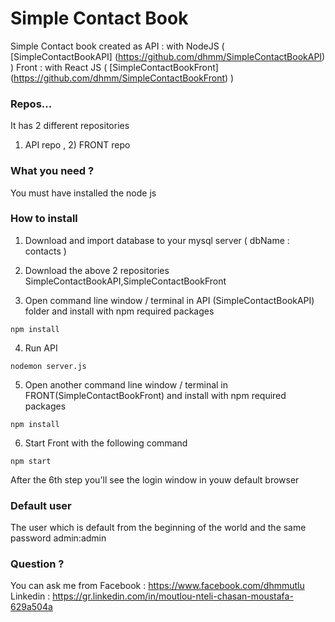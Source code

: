 # Simple Contact Book

Simple Contact book created as
API : with NodeJS ( [SimpleContactBookAPI] (https://github.com/dhmm/SimpleContactBookAPI) )
Front : with React JS ( [SimpleContactBookFront] (https://github.com/dhmm/SimpleContactBookFront) )

### Repos...

It has 2 different repositories
1) API repo , 2) FRONT repo

### What you need ?
You must have installed the node js

### How to install

1) Download and import database to your mysql server ( dbName : contacts )

2) Download the above 2 repositories SimpleContactBookAPI,SimpleContactBookFront

3) Open command line window / terminal in API (SimpleContactBookAPI) folder and install with npm required packages

```
npm install
```
4) Run API
```
nodemon server.js
```
5) Open another command line window / terminal in FRONT(SimpleContactBookFront) and install with npm required packages

```
npm install
```
6) Start Front with the following command
```
npm start
```

After the 6th step you'll see the login window in youw default browser


### Default user

The user which is default from the beginning of the world and the same password
admin:admin

### Question ?

You can ask me from 
Facebook : https://www.facebook.com/dhmmutlu
Linkedin : https://gr.linkedin.com/in/moutlou-nteli-chasan-moustafa-629a504a